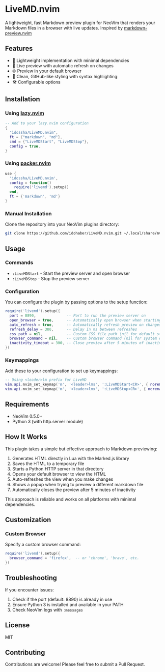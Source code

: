 # LiveMD.nvim

A lightweight, fast Markdown preview plugin for NeoVim that renders your Markdown files in a browser with live updates. Inspired by [markdown-preview.nvim](https://github.com/iamcco/markdown-preview.nvim)

## Features

- 🚀 Lightweight implementation with minimal dependencies
- 🔄 Live preview with automatic refresh on changes
- 🌐 Preview in your default browser
- 🎨 Clean, GitHub-like styling with syntax highlighting
- 🛠️ Configurable options

## Installation

### Using [lazy.nvim](https://github.com/folke/lazy.nvim)

```lua
-- Add to your lazy.nvim configuration
{
  "idossha/LiveMD.nvim",
  ft = {"markdown", "md"},
  cmd = {"LiveMDStart", "LiveMDStop"},
  config = true,
}
```

### Using [packer.nvim](https://github.com/wbthomason/packer.nvim)

```lua
use {
  'idossha/LiveMD.nvim',
  config = function()
    require('livemd').setup()
  end,
  ft = {'markdown', 'md'}
}
```

### Manual Installation

Clone the repository into your NeoVim plugins directory:

```bash
git clone https://github.com/idohaber/LiveMD.nvim.git ~/.local/share/nvim/site/pack/plugins/start/LiveMD.nvim
```

## Usage

### Commands

- `:LiveMDStart` - Start the preview server and open browser
- `:LiveMDStop` - Stop the preview server

### Configuration

You can configure the plugin by passing options to the setup function:

```lua
require('livemd').setup({
  port = 8890,              -- Port to run the preview server on
  open_browser = true,      -- Automatically open browser when starting preview
  auto_refresh = true,      -- Automatically refresh preview on changes
  refresh_delay = 300,      -- Delay in ms between refreshes
  css_path = nil,           -- Custom CSS file path (nil for default styling)
  browser_command = nil,    -- Custom browser command (nil for system default)
  inactivity_timeout = 300, -- Close preview after 5 minutes of inactivity
})
```

### Keymappings

Add these to your configuration to set up keymappings:

```lua
-- Using <leader>lm prefix for LiveMD
vim.api.nvim_set_keymap('n', '<leader>lms', ':LiveMDStart<CR>', { noremap = true, silent = true })
vim.api.nvim_set_keymap('n', '<leader>lmx', ':LiveMDStop<CR>', { noremap = true, silent = true })
```

## Requirements

- NeoVim 0.5.0+
- Python 3 (with http.server module)

## How It Works

This plugin takes a simple but effective approach to Markdown previewing:

1. Generates HTML directly in Lua with the Marked.js library
2. Saves the HTML to a temporary file
3. Starts a Python HTTP server in that directory
4. Opens your default browser to view the HTML
5. Auto-refreshes the view when you make changes
6. Shows a popup when trying to preview a different markdown file
7. Automatically closes the preview after 5 minutes of inactivity

This approach is reliable and works on all platforms with minimal dependencies.

## Customization

### Custom Browser

Specify a custom browser command:

```lua
require('livemd').setup({
  browser_command = 'firefox',  -- or 'chrome', 'brave', etc.
})
```

## Troubleshooting

If you encounter issues:

1. Check if the port (default: 8890) is already in use
2. Ensure Python 3 is installed and available in your PATH
3. Check NeoVim logs with `:messages`

## License

MIT

## Contributing

Contributions are welcome! Please feel free to submit a Pull Request.
